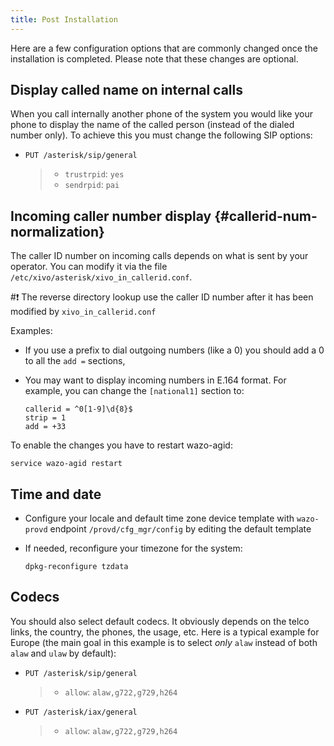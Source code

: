 ```yaml
---
title: Post Installation
---
```


Here are a few configuration options that are commonly changed once the
installation is completed. Please note that these changes are optional.

## Display called name on internal calls

When you call internally another phone of the system you would like your
phone to display the name of the called person (instead of the dialed
number only). To achieve this you must change the following SIP options:

-   `PUT /asterisk/sip/general`

    > -   `trustrpid`: `yes`
    > -   `sendrpid`: `pai`

## Incoming caller number display {#callerid-num-normalization}

The caller ID number on incoming calls depends on what is sent by your
operator. You can modify it via the file
`/etc/xivo/asterisk/xivo_in_callerid.conf`.

#:exclamation: The reverse directory lookup use the caller ID number after it has been
modified by `xivo_in_callerid.conf`

Examples:

-   If you use a prefix to dial outgoing numbers (like a 0) you should
    add a 0 to all the `add =` sections,
-   You may want to display incoming numbers in E.164 format. For
    example, you can change the `[national1]` section to:

        callerid = ^0[1-9]\d{8}$
        strip = 1
        add = +33

To enable the changes you have to restart wazo-agid:

    service wazo-agid restart

## Time and date


-   Configure your locale and default time zone device template with
    `wazo-provd` endpoint `/provd/cfg_mgr/config` by editing the default
    template
-   If needed, reconfigure your timezone for the system:

        dpkg-reconfigure tzdata

## Codecs

You should also select default codecs. It obviously depends on the telco
links, the country, the phones, the usage, etc. Here is a typical
example for Europe (the main goal in this example is to select *only*
`alaw` instead of both `alaw` and `ulaw` by default):

-   `PUT /asterisk/sip/general`

    > -   `allow`: `alaw,g722,g729,h264`

-   `PUT /asterisk/iax/general`

    > -   `allow`: `alaw,g722,g729,h264`
